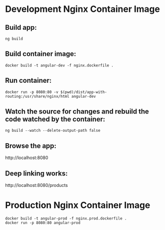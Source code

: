 # Development Nginx Container Image

## Build app:
```
ng build
```

## Build container image:
```
docker build -t angular-dev -f nginx.dockerfile .
```

## Run container:
```
docker run -p 8080:80 -v $(pwd)/dist/app-with-routing:/usr/share/nginx/html angular-dev
```

## Watch the source for changes and rebuild the code watched by the container:
```
ng build --watch --delete-output-path false
```

## Browse the app:
http://localhost:8080

## Deep linking works:
http://localhost:8080/products

# Production Nginx Container Image

```
docker build -t angular-prod -f nginx.prod.dockerfile .
docker run -p 8080:80 angular-prod
```
